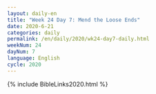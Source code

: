 ```yaml
---
layout: daily-en
title: "Week 24 Day 7: Mend the Loose Ends"
date: 2020-6-21 
categories: daily
permalink: /en/daily/2020/wk24-day7-daily.html
weekNum: 24
dayNum: 7
language: English
cycle: 2020
---
```

{% include BibleLinks2020.html %} 
